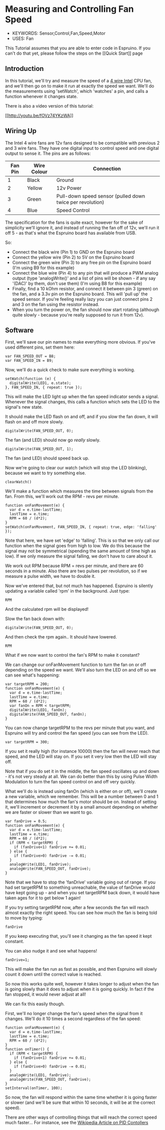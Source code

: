 <!--- Copyright (c) 2013 Gordon Williams, Pur3 Ltd. See the file LICENSE for copying permission. -->
Measuring and Controlling Fan Speed
===============================

* KEYWORDS: Sensor,Control,Fan,Speed,Motor
* USES: Fan

This Tutorial assumes that you are able to enter code in Espruino. If you can't do that yet, please follow the steps on the [[Quick Start]] page

Introduction
----------

In this tutorial, we'll try and measure the speed of a [4 wire Intel](http://www.pavouk.org/hw/fan/en_fan4wire.html) CPU fan, and we'll then go on to make it run at exactly the speed we want. We'll do the measurements using 'setWatch', which 'watches' a pin, and calls a function whenever it changes state.

There is also a video version of this tutorial:

[[http://youtu.be/fOVz74YKzWA]]

Wiring Up
--------

The Intel 4 wire fans are 12v fans designed to be compatible with previous 2 and 3 wire fans. They have one digital input to control speed and one digital output to sense it. The pins are as follows:

|Fan Pin|Wire Colour|Connection
|-|--------------|-------
|1|	 Black	 |Ground
|2|	 Yellow	 |12v Power
|3|	 Green	 |Pull-down speed sensor (pulled down twice per revolution)
|4|	 Blue	 |Speed Control
The specification for the fans is quite exact, however for the sake of simplicity we'll ignore it, and instead of running the fan off of 12v, we'll run it off 5 - as that's what the Espruino board has available from USB.

So:

* Connect the black wire (Pin 1) to GND on the Espruino board
* Connect the yellow wire (Pin 2) to 5V on the Espruino board
* Connect the green wire (Pin 3) to any free pin on the Espruino board (I'm using B9 for this example)
* Connect the blue wire (Pin 4) to any pin that will produce a PWM analog output (type 'analogWrite()' and a list of pins will be shown - if any say '(DAC)' by them, don't use them)  (I'm using B8 for this example)
* Finally, find a 10 kOhm resistor, and connect it between pin 3 (green) on the fan, and a 3.3v pin on the Espruino board. This will 'pull up' the speed sensor. If you're feeling really lazy you can just connect pins 2 and 3 on the fan using the resistor instead.
* When you turn the power on, the fan should now start rotating (although quite slowly - because you're really supposed to run it from 12v).

Software
-------

First, we'll save our pin names to make everything more obvious. If you've used different pins, set them here:

```
var FAN_SPEED_OUT = B8;
var FAN_SPEED_IN = B9;
```

Now, we'll do a quick check to make sure everything is working. 

```
setWatch(function (e) { 
  digitalWrite(LED1, e.state); 
}, FAN_SPEED_IN, { repeat: true });
```

This will make the LED light up when the fan speed indicator sends a signal. Whenever the signal changes, this calls a function which sets the LED to the signal's new state.

It should make the LED flash on and off, and if you slow the fan down, it will flash on and off more slowly.

```digitalWrite(FAN_SPEED_OUT, 0);```

The fan (and LED) should now go *really* slowly.

```digitalWrite(FAN_SPEED_OUT, 1);```

The fan (and LED) should speed back up.

Now we're going to clear our watch (which will stop the LED blinking), because we want to try something else.

```clearWatch()```

We'll make a function which measures the time between signals from the fan. From this, we'll work out the RPM - revs per minute.

```
function onFanMovement(e) { 
  var d = e.time-lastTime;
  lastTime = e.time;  
  RPM = 60 / (d*2);
}
setWatch(onFanMovement, FAN_SPEED_IN, { repeat: true, edge: 'falling' });   
```

Note that here, we have set 'edge' to 'falling'. This is so that we only call our function when the signal goes from high to low. We do this because the signal may not be symmetrical (spending the same amount of time high as low). If we only measure the signal falling, we don't have to care about it.

We work out RPM because RPM = revs per minute, and there are 60 seconds in a minute. Also there are two pulses per revolution, so if we measure a pulse width, we have to double it.

Now we've entered that, but not much has happened. Espruino is silently updating a variable called 'rpm' in the background. Just type:

```RPM```

And the calculated rpm will be displayed!

Slow the fan back down with:

```digitalWrite(FAN_SPEED_OUT, 0);```

And then check the rpm again.. It should have lowered.

```RPM```

What if we now want to control the fan's RPM to make it constant?

We can change our onFanMovement function to turn the fan on or off depending on the speed we want. We'll also turn the LED on and off so we can see what's happening:

```
var targetRPM = 200;
function onFanMovement(e) { 
  var d = e.time-lastTime;
  lastTime = e.time;
  RPM = 60 / (d*2);
  var fanOn = RPM < targetRPM;
  digitalWrite(LED1, fanOn);
  digitalWrite(FAN_SPEED_OUT, fanOn);
}
```

You can now change targetRPM to the revs per minute that you want, and Espruino will try and control the fan speed (you can see from the LED).

```var targetRPM = 300;```
 
If you set it really high (for instance 10000) then the fan will never reach that speed, and the LED will stay on. If you set it very low then the LED will stay off.
 
Note that if you do set it in the middle, the fan speed oscillates up and down - it's not very steady at all. We can do better than this by using Pulse Width Modulation to turn the fan speed control on and off very quickly.
 
What we'll do is instead using fanOn (which is either on or off), we'll create a new variable, which we remember. This will be a number between 0 and 1 that determines how much the fan's motor should be on. Instead of setting it, we'll increment or decrement it by a small amount depending on whether we are faster or slower than we want to go.

```
var fanDrive = 0.5;
function onFanMovement(e) { 
  var d = e.time-lastTime;
  lastTime = e.time;
  RPM = 60 / (d*2);
  if (RPM < targetRPM) {
    if (fanDrive<1) fanDrive += 0.01;
  } else {
    if (fanDrive>0) fanDrive -= 0.01;
  }
  analogWrite(LED1, fanDrive);
  analogWrite(FAN_SPEED_OUT, fanDrive);
}
```

Note that we have to stop the 'fanDrive' variable going out of range. If you had set targetRPM to something unreachable, the value of fanDrive would have kept going up - and when you set targetRPM back down, it would have taken ages for it to get below 1 again!

If you try setting targetRPM now, after a few seconds the fan will reach almost exactly the right speed. You can see how much the fan is being told to move by typing:

```fanDrive```

If you keep executing that, you'll see it changing as the fan speed it kept constant.

You can also nudge it and see what happens!

```fanDrive=1;```

This will make the fan run as fast as possible, and then Espruino will slowly count it down until the correct value is reached.

So now this works quite well, however it takes longer to adjust when the fan is going slowly than it does to adjust when it is going quickly. In fact if the fan stopped, it would never adjust at all!

We can fix this easily though.

First, we'll no longer change the fan's speed when the signal from it changes. We'll do it 10 times a second regardless of the fan speed:

```
function onFanMovement(e) { 
  var d = e.time-lastTime;
  lastTime = e.time;
  RPM = 60 / (d*2);
}
function onTimer() {
  if (RPM < targetRPM) {
    if (fanDrive<1) fanDrive += 0.01;
  } else {
    if (fanDrive>0) fanDrive -= 0.01;
  }
  analogWrite(LED1, fanDrive);
  analogWrite(FAN_SPEED_OUT, fanDrive);
}
setInterval(onTimer, 100);
```

So now, the fan will respond within the same time whether it is going faster or slower (and we'll be sure that within 10 seconds, it will be at the correct speed).

There are other ways of controlling things that will reach the correct speed much faster... For instance, see the [Wikipedia Article on PID Contollers](http://en.wikipedia.org/wiki/PID_controller)
